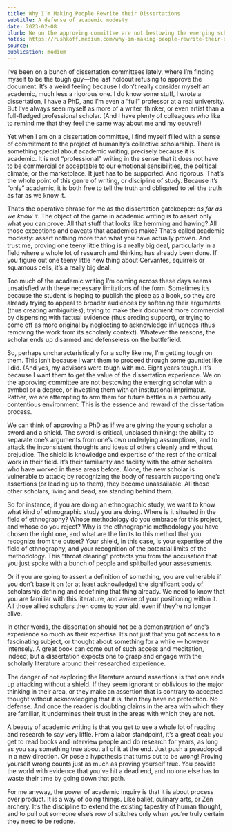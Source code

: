 ```yaml
---
title: Why I’m Making People Rewrite their Dissertations
subtitle: A defense of academic modesty
date: 2023-02-08
blurb: We on the approving committee are not bestowing the emerging scholar with a symbol or a degree, or investing them with an institutional imprimatur. Rather, we are attempting to arm them for future battles in a particularly contentious environment.
notes: https://rushkoff.medium.com/why-im-making-people-rewrite-their-dissertations-2d3920d82291
source:
publication: medium
---
```


I’ve been on a bunch of dissertation committees lately, where I’m finding myself to be the tough guy—the last holdout refusing to approve the document. It’s a weird feeling because I don’t really consider myself an academic, much less a rigorous one. I do know some stuff, I wrote a dissertation, I have a PhD, and I’m even a “full” professor at a real university. But I’ve always seen myself as more of a writer, thinker, or even artist than a full-fledged professional scholar. (And I have plenty of colleagues who like to remind me that they feel the same way about me and my oeuvre!)

Yet when I am on a dissertation committee, I find myself filled with a sense of commitment to the project of humanity’s collective scholarship. There is something special about academic writing, precisely because it is academic. It is not “professional” writing in the sense that it does not have to be commercial or acceptable to our emotional sensibilities, the political climate, or the marketplace. It just has to be supported. And rigorous. That’s the whole point of this genre of writing, or discipline of study. Because it’s “only” academic, it is both free to tell the truth and obligated to tell the truth as far as we know it.

That’s the operative phrase for me as the dissertation gatekeeper: _as far as we know it_. The object of the game in academic writing is to assert only what you can prove. All that stuff that looks like hemming and hawing? All those exceptions and caveats that academics make? That’s called academic modesty: assert nothing more than what you have actually proven. And trust me, proving one teeny little thing is a really big deal, particularly in a field where a whole lot of research and thinking has already been done. If you figure out one teeny little new thing about Cervantes, squirrels or squamous cells, it’s a really big deal.

Too much of the academic writing I’m coming across these days seems unsatisfied with these necessary limitations of the form. Sometimes it’s because the student is hoping to publish the piece as a book, so they are already trying to appeal to broader audiences by softening their arguments (thus creating ambiguities); trying to make their document more commercial by dispensing with factual evidence (thus eroding support), or trying to come off as more original by neglecting to acknowledge influences (thus removing the work from its scholarly context). Whatever the reasons, the scholar ends up disarmed and defenseless on the battlefield.

So, perhaps uncharacteristically for a softy like me, I’m getting tough on them. This isn’t because I want them to proceed through some gauntlet like I did. (And yes, my advisors were tough with me. Eight years tough.) It’s because I want them to get the value of the dissertation experience. We on the approving committee are not bestowing the emerging scholar with a symbol or a degree, or investing them with an institutional imprimatur. Rather, we are attempting to arm them for future battles in a particularly contentious environment. This is the essence and reward of the dissertation process.

We can think of approving a PhD as if we are giving the young scholar a sword and a shield. The sword is critical, unbiased thinking: the ability to separate one’s arguments from one’s own underlying assumptions, and to attack the inconsistent thoughts and ideas of others cleanly and without prejudice. The shield is knowledge and expertise of the rest of the critical work in their field. It’s their familiarity and facility with the other scholars who have worked in these areas before. Alone, the new scholar is vulnerable to attack; by recognizing the body of research supporting one’s assertions (or leading up to them), they become unassailable. All those other scholars, living and dead, are standing behind them.

So for instance, if you are doing an ethnographic study, we want to know what kind of ethnographic study you are doing. Where is it situated in the field of ethnography? Whose methodology do you embrace for this project, and whose do you reject? Why is the ethnographic methodology you have chosen the right one, and what are the limits to this method that you recognize from the outset? Your shield, in this case, is your expertise of the field of ethnography, and your recognition of the potential limits of the methodology. This “throat clearing” protects you from the accusation that you just spoke with a bunch of people and spitballed your assessments.

Or if you are going to assert a definition of something, you are vulnerable if you don’t base it on (or at least acknowledge) the significant body of scholarship defining and redefining that thing already. We need to know that you are familiar with this literature, and aware of your positioning within it. All those allied scholars then come to your aid, even if they’re no longer alive.

In other words, the dissertation should not be a demonstration of one’s experience so much as their expertise. It’s not just that you got access to a fascinating subject, or thought about something for a while — however intensely. A great book can come out of such access and meditation, indeed; but a dissertation expects one to grasp and engage with the scholarly literature around their researched experience.

The danger of not exploring the literature around assertions is that one ends up attacking without a shield. If they seem ignorant or oblivious to the major thinking in their area, or they make an assertion that is contrary to accepted thought without acknowledging that it is, then they have no protection. No defense. And once the reader is doubting claims in the area with which they are familiar, it undermines their trust in the areas with which they are not.

A beauty of academic writing is that you get to use a whole lot of reading and research to say very little. From a labor standpoint, it’s a great deal: you get to read books and interview people and do research for years, as long as you say something true about all of it at the end. Just push a pseudopod in a new direction. Or pose a hypothesis that turns out to be wrong! Proving yourself wrong counts just as much as proving yourself true. You provide the world with evidence that you’ve hit a dead end, and no one else has to waste their time by going down that path.

For me anyway, the power of academic inquiry is that it is about process over product. It is a way of doing things. Like ballet, culinary arts, or Zen archery. It’s the discipline to extend the existing tapestry of human thought, and to pull out someone else’s row of stitches only when you’re truly certain they need to be redone.
